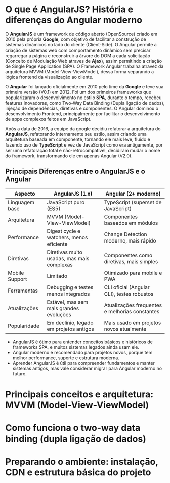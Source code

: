 # O que é AngularJS? História e diferenças do Angular moderno

O **AngularJS** é um framework de código aberto (OpenSource) criado em 2010 pela própria **Google**, com objetivo de facilitar a construção de sistemas dinâmicos no lado do cliente (Client-Side). O Angular permite a criação de sistemas web com comportamento dinâmico sem precisar regarregar a página e reconstruir a árvore do DOM a cada solicitação (Conceito de Modulação Web atraves de **Ajax**), assim permitindo a criação de Single Page Application (SPA). O Framework Angular trabalha atravez da arquitetura MVVM (Model-View-ViewModel), dessa forma separando a lógica frontend da visualização ao cliente.

O **Angular** foi lançado oficialmente em 2010 pelo time da **Google** e teve sua primeira versão (V0.1) em 2012. Foi um dos primeiros frameworks que popularizaram o desenvolvimento no estilo **SPA**, durante o tempo, recebeu features inovadoras, como Two-Way Data Binding (Dupla ligação de dados), injeção de dependências, diretivas e componentes. O Angular dominou o desenvolvimento Frontend, principalmente por facilitar o desenvolvimento de apps complexos feitos em JavaScript.

Após a data de 2016, a equipe da google decidiu refatorar a arquitetura do **AngularJS**, refatorando internamente seu estilo, assim criando uma arquitetura baseada em componente, tornando ele mais leve, fluido e fazendo uso de **TypeScript** e vez de JavaScript como era antigamente, por ser uma refatoração total e não-retrocompativel, decidiram mudar o nome do framework, transformando ele em apenas Angular (V2.0). 

## Principais Diferenças entre o AngularJS e o Angular

| Aspecto        | AngularJS (1.x)                            | Angular (2+ moderno)                           |
| -------------- | ------------------------------------------ | ---------------------------------------------- |
| Linguagem base | JavaScript puro (ES5)                      | TypeScript (superset de JavaScript)            |
| Arquitetura    | MVVM (Model-View-ViewModel)                | Componentes baseados em módulos                |
| Performance    | Digest cycle e watchers, menos eficiente   | Change Detection moderno, mais rápido          |
| Diretivas      | Diretivas muito usadas, mas mais complexas | Componentes como diretivas, mais simples       |
| Mobile Support | Limitado                                   | Otimizado para mobile e PWA                    |
| Ferramentas    | Debugging e testes menos integrados        | CLI oficial (Angular CLI), testes robustos     |
| Atualizações   | Estável, mas sem mais grandes evoluções    | Atualizações frequentes e melhorias constantes |
| Popularidade   | Em declínio, legado em projetos antigos    | Mais usado em projetos novos atualmente        |

- AngularJS é ótimo para entender conceitos básicos e históricos de frameworks SPA, e muitos sistemas legados ainda usam ele.
- Angular moderno é recomendado para projetos novos, porque tem melhor performance, suporte e estrutura moderna.
- Aprender AngularJS é útil para compreender fundamentos e manter sistemas antigos, mas vale considerar migrar para Angular moderno no futuro.

# Principais conceitos e arquitetura: MVVM (Model-View-ViewModel)

# Como funciona o two-way data binding (dupla ligação de dados)

# Preparando o ambiente: instalação, CDN e estrutura básica do projeto
